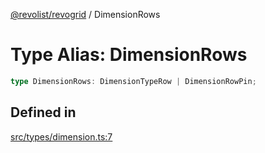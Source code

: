 [@revolist/revogrid](README.md) / DimensionRows

# Type Alias: DimensionRows

```ts
type DimensionRows: DimensionTypeRow | DimensionRowPin;
```

## Defined in

[src/types/dimension.ts:7](https://github.com/revolist/revogrid/blob/af3362245c6506a51c4b9ff572c0e5ce6908767a/src/types/dimension.ts#L7)
